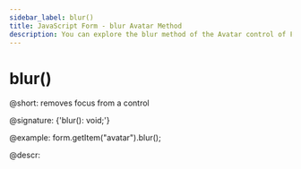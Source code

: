 ```yaml
---
sidebar_label: blur()
title: JavaScript Form - blur Avatar Method 
description: You can explore the blur method of the Avatar control of Form in the documentation of the DHTMLX JavaScript UI library. Browse developer guides and API reference, try out code examples and live demos, and download a free 30-day evaluation version of DHTMLX Suite.
---
```


# blur()

@short: removes focus from a control 

@signature: {'blur(): void;'}

@example:
form.getItem("avatar").blur();

@descr: